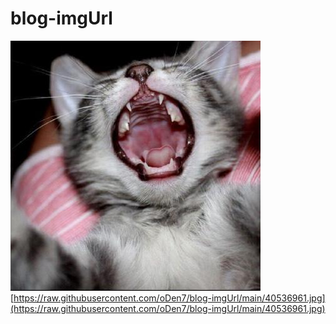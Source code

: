 # blog-imgUrl

![](https://raw.githubusercontent.com/oDen7/blog-imgUrl/main/40536961.jpg)
[https://raw.githubusercontent.com/oDen7/blog-imgUrl/main/40536961.jpg](https://raw.githubusercontent.com/oDen7/blog-imgUrl/main/40536961.jpg)
